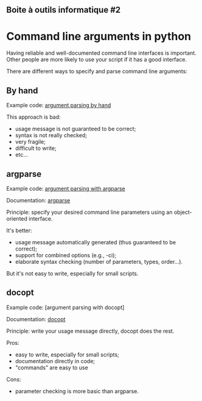 ## Boite à outils informatique #2
# Command line arguments in python

Having reliable and well-documented command line interfaces is important.
Other people are more likely to use your script if it has a good interface.

There are different ways to specify and parse command line arguments:

## By hand
Example code: [argument parsing by hand](src/myapp-byhand.py)

This approach is bad:
 - usage message is not guaranteed to be correct;
 - syntax is not really checked;
 - very fragile;
 - difficult to write;
 - etc...
 
## argparse
Example code: [argument parsing with argparse](src/myapp-argparse.py)

Documentation: [argparse](https://docs.python.org/3/library/argparse.html)

Principle: specify your desired command line parameters using an object-oriented interface.

It's better:
 - usage message automatically generated (thus guaranteed to be correct);
 - support for combined options (e.g., -ci);
 - elaborate syntax checking (number of parameters, types, order...).
  
But it's not easy to write, especially for small scripts.
 
## docopt
Example code: [argument parsing with docopt]

Documentation: [docopt](https://github.com/docopt/docopt)

Principle: write your usage message directly, docopt does the rest.

Pros:
 - easy to write, especially for small scripts;
 - documentation directly in code;
 - "commands" are easy to use
 
Cons:
 - parameter checking is more basic than argparse.
